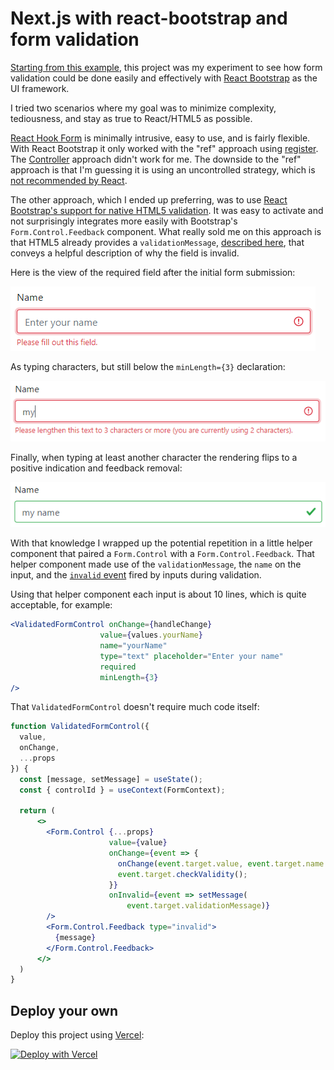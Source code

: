 # Next.js with react-bootstrap and form validation

[Starting from this example](https://github.com/vercel/next.js/tree/canary/examples/with-react-bootstrap), this project was my experiment to see how form validation could be done easily and effectively with [React Bootstrap](https://react-bootstrap.netlify.app/) as the UI framework.

I tried two scenarios where my goal was to minimize complexity, tediousness, and stay as true to React/HTML5 as possible.

[React Hook Form](https://react-hook-form.com/) is minimally intrusive, easy to use, and is fairly flexible. With React Bootstrap it only worked with the "ref" approach using [register](https://react-hook-form.com/api#register). The [Controller](https://react-hook-form.com/api#Controller) approach didn't work for me. The downside to the "ref" approach is that I'm guessing it is using an uncontrolled strategy, which is [not recommended by React](https://reactjs.org/docs/uncontrolled-components.html).

The other approach, which I ended up preferring, was to use [React Bootstrap's support for native HTML5 validation](https://react-bootstrap.netlify.app/components/forms/#forms-validation-native). It was easy to activate and not surprisingly integrates more easily with Bootstrap's `Form.Control.Feedback` component. What really sold me on this approach is that HTML5 already provides a `validationMessage`, [described here](https://developer.mozilla.org/en-US/docs/Learn/Forms/Form_validation#Validating_forms_using_JavaScript), that conveys a helpful description of why the field is invalid. 

Here is the view of the required field after the initial form submission:

![](docs/empty-field.png)

As typing characters, but still below the `minLength={3}` declaration:

![](docs/too-short.png)

Finally, when typing at least another character the rendering flips to a positive indication and feedback removal:

![](docs/valid.png)

With that knowledge I wrapped up the potential repetition in a little helper component that paired a `Form.Control` with a `Form.Control.Feedback`. That helper component made use of the `validationMessage`, the `name` on the input, and the [`invalid` event](https://developer.mozilla.org/en-US/docs/Web/API/HTMLInputElement/invalid_event) fired by inputs during validation.

Using that helper component each input is about 10 lines, which is quite acceptable, for example:

```jsx
<ValidatedFormControl onChange={handleChange}
                    value={values.yourName}
                    name="yourName"
                    type="text" placeholder="Enter your name"
                    required
                    minLength={3}
/>
```

That `ValidatedFormControl` doesn't require much code itself:
```jsx
function ValidatedFormControl({
  value,
  onChange,
  ...props
}) {
  const [message, setMessage] = useState();
  const { controlId } = useContext(FormContext);

  return (
      <>
        <Form.Control {...props}
                      value={value}
                      onChange={event => {
                        onChange(event.target.value, event.target.name || controlId);
                        event.target.checkValidity();
                      }}
                      onInvalid={event => setMessage(
                          event.target.validationMessage)}
        />
        <Form.Control.Feedback type="invalid">
          {message}
        </Form.Control.Feedback>
      </>
  )
}
```

## Deploy your own

Deploy this project using [Vercel](https://vercel.com):

[![Deploy with Vercel](https://vercel.com/button)](https://vercel.com/import/project?template=https://github.com/itzg/nextjs-bootstrap-validation)
